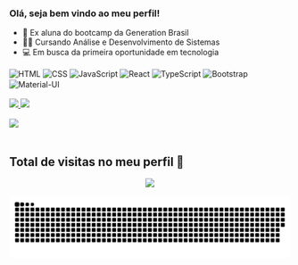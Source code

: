 ### Olá, seja bem vindo ao meu perfil!



- 🌱 Ex aluna do bootcamp da Generation Brasil
- 👩‍🎓 Cursando Análise e Desenvolvimento de Sistemas  
- 💻 Em busca da primeira oportunidade em tecnologia 


  
 
 <div style="display:  inline_block">
 
 <img align="center" alt="HTML" src="https://img.shields.io/badge/HTML5-E34F26?style=for-the-badge&logo=html5&logoColor=white" />
 <img align="center" alt="CSS" src="https://img.shields.io/badge/CSS3-1572B6?style=for-the-badge&logo=css3&logoColor=white" />
 <img align="center" alt="JavaScript" src="https://img.shields.io/badge/JavaScript-F7DF1E?style=for-the-badge&logo=javascript&logoColor=black" />
 <img align="center" alt="React" src="https://img.shields.io/badge/React-20232A?style=for-the-badge&logo=react&logoColor=61DAFB" />
  <img align="center" alt="TypeScript" src="https://img.shields.io/badge/TypeScript-007ACC?style=for-the-badge&logo=typescript&logoColor=white" />
  <img align="center" alt="Bootstrap" src="https://img.shields.io/badge/Bootstrap-563D7C?style=for-the-badge&logo=bootstrap&logoColor=white" />
  <img align="center" alt="Material-UI" src="https://img.shields.io/badge/Material--UI-0081CB?style=for-the-badge&logo=material-ui&logoColor=white" />
  
 
  
 
 
 
 
 

 </div></br>

<div align="left">
  <a href="https://github.com/mayaratlt23">
  <img height="180em" src="https://github-readme-stats.vercel.app/api?username=mayaratlt23&show_icons=true&theme=tokyonight&include_all_commits=true&count_private=true"/>
  <img height="180em" src="https://github-readme-stats.vercel.app/api/top-langs/?username=mayaratlt23&layout=compact&langs_count=7&theme=tokyonight"/>
</div>

   
  <div>
   <br>
  <a href="https://www.linkedin.com/in/mayaraalmeida24/" target="_blank"><img src="https://img.shields.io/badge/-LinkedIn-%230077B5?style=for-the-badge&logo=linkedin&logoColor=white" target="_blank">
   </a>
    
  
 
  </div><br/>
  
   ## Total de visitas no meu perfil :sunflower: <br>
 <p align="center"> 
   <img alingn="center" src="https://profile-counter.glitch.me/mayaratlt23/count.svg" />
 </p>

</p>

 ![Snake animation](https://github.com/mayaratlt/mayaratlt/blob/output/github-contribution-grid-snake.svg)
  

